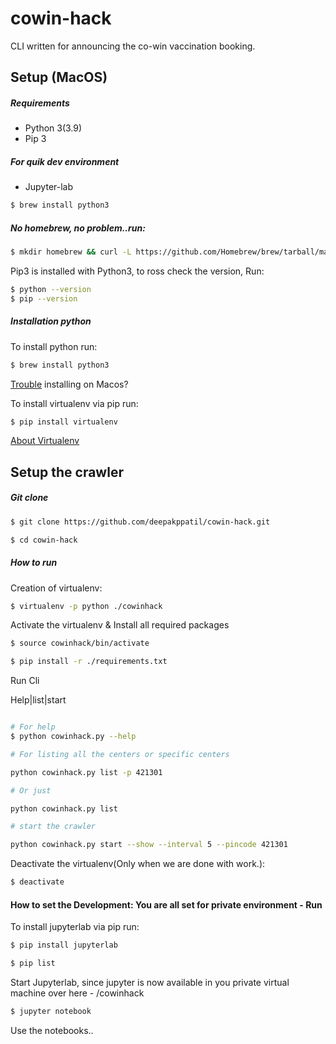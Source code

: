 # cowin-hack

CLI written for announcing the co-win vaccination booking. 

## Setup (MacOS)

##### Requirements
* Python 3(3.9)
* Pip 3

##### For quik dev environment
* Jupyter-lab

```bash
$ brew install python3
```

##### No homebrew, no problem..run:

```bash
$ mkdir homebrew && curl -L https://github.com/Homebrew/brew/tarball/master | tar xz --strip 1 -C homebrew
```

Pip3 is installed with Python3, to ross check the version, Run:

```bash
$ python --version
$ pip --version
```

##### Installation python 

To install python run:
```bash
$ brew install python3
```

[Trouble](https://ahmadawais.com/how-to-set-python-default-version-to-3-on-macos/) installing on Macos?

To install virtualenv via pip run:

```bash
$ pip install virtualenv
```
[About Virtualenv](https://virtualenv.pypa.io/en/stable/)


## Setup the crawler

##### Git clone 

```bash
$ git clone https://github.com/deepakppatil/cowin-hack.git

$ cd cowin-hack
```

##### How to run

Creation of virtualenv:
```bash
$ virtualenv -p python ./cowinhack
```

Activate the virtualenv & Install all required packages
```bash
$ source cowinhack/bin/activate

$ pip install -r ./requirements.txt
```

Run Cli

Help|list|start


```bash

# For help
$ python cowinhack.py --help

# For listing all the centers or specific centers

python cowinhack.py list -p 421301

# Or just

python cowinhack.py list

# start the crawler

python cowinhack.py start --show --interval 5 --pincode 421301

```


Deactivate the virtualenv(Only when we are done with work.):
```bash
$ deactivate
```

#### How to set the Development: You are all set for private environment - Run 

To install jupyterlab via pip run:

```bash
$ pip install jupyterlab

$ pip list
```

Start Jupyterlab, since jupyter is now available in you private virtual machine over here - <desired-path>/cowinhack

```bash
$ jupyter notebook
```

Use the notebooks..



